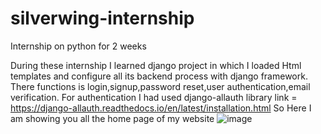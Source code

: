 # silverwing-internship
Internship on python for 2 weeks 

During these internship I learned django project in which I loaded Html templates and configure all its backend process with django framework.
There functions is  login,signup,password reset,user authentication,email verification.
For authentication I had used django-allauth library link = https://django-allauth.readthedocs.io/en/latest/installation.html
So Here I am  showing you all the home page of my website
![image](https://user-images.githubusercontent.com/76402868/121574440-e3e53100-ca43-11eb-9a17-203b0e69125b.png)

